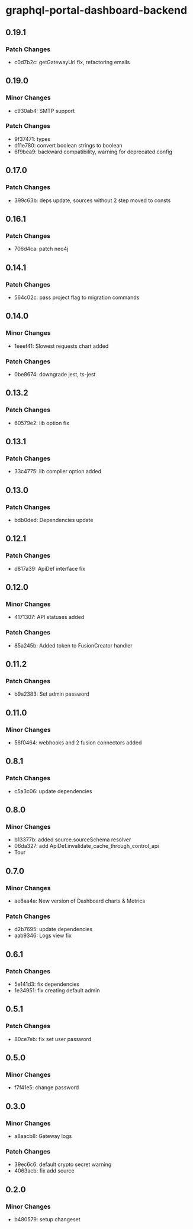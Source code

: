 # graphql-portal-dashboard-backend

## 0.19.1

### Patch Changes

- c0d7b2c: getGatewayUrl fix, refactoring emails

## 0.19.0

### Minor Changes

- c930ab4: SMTP support

### Patch Changes

- 9f37471: types
- d11e780: convert boolean strings to boolean
- 6f9bea9: backward compatibility, warning for deprecated config

## 0.17.0

### Patch Changes

- 399c63b: deps update, sources without 2 step moved to consts

## 0.16.1

### Patch Changes

- 706d4ca: patch neo4j

## 0.14.1

### Patch Changes

- 564c02c: pass project flag to migration commands

## 0.14.0

### Minor Changes

- 1eeef41: Slowest requests chart added

### Patch Changes

- 0be8674: downgrade jest, ts-jest

## 0.13.2

### Patch Changes

- 60579e2: lib option fix

## 0.13.1

### Patch Changes

- 33c4775: lib compiler option added

## 0.13.0

### Patch Changes

- bdb0ded: Dependencies update

## 0.12.1

### Patch Changes

- d817a39: ApiDef interface fix

## 0.12.0

### Minor Changes

- 4171307: API statuses added

### Patch Changes

- 85a245b: Added token to FusionCreator handler

## 0.11.2

### Patch Changes

- b9a2383: Set admin password

## 0.11.0

### Minor Changes

- 56f0464: webhooks and 2 fusion connectors added

## 0.8.1

### Patch Changes

- c5a3c06: update dependencies

## 0.8.0

### Minor Changes

- b13377b: added source.sourceSchema resolver
- 06da327: add ApiDef.invalidate_cache_through_control_api
- Tour

## 0.7.0

### Minor Changes

- ae6aa4a: New version of Dashboard charts & Metrics

### Patch Changes

- d2b7695: update dependencies
- aab9346: Logs view fix

## 0.6.1

### Patch Changes

- 5e141d3: fix dependencies
- 1e34951: fix creating default admin

## 0.5.1

### Patch Changes

- 80ce7eb: fix set user password

## 0.5.0

### Minor Changes

- f7f41e5: change password

## 0.3.0

### Minor Changes

- a8aacb8: Gateway logs

### Patch Changes

- 39ec6c6: default crypto secret warning
- 4063acb: fix add source

## 0.2.0

### Minor Changes

- b480579: setup changeset
